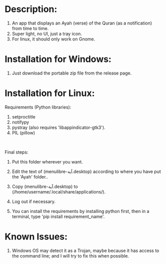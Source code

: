 # Description:
1) An app that displays an Ayah (verse) of the Quran (as a notification) from time to time.
2) Super light, no UI, just a tray icon.
3) For linux, it should only work on Gnome.

# Installation for Windows:
1) Just download the portable zip file from the release page.

# Installation for Linux:
Requirements (Python libraries): <br>
1) setproctitle
2) notifypy
3) pystray (also requires 'libappindicator-gtk3').
4) PIL (pillow)
<br>


Final steps: <br>
1) Put this folder wherever you want.
2) Edit the text of (menulibre-آية.desktop) according to where you have put the 'Ayah' folder..
3) Copy (menulibre-آية.desktop) to (/home/username/.local/share/applications/).
4) Log out if necessary. <br>

5) You can install the requirements by installing python first, then in a terminal, type 'pip install requirement_name'.

# Known Issues:
1) Windows OS may detect it as a Trojan, maybe because it has access to the command line; and I will try to fix this when possible.

